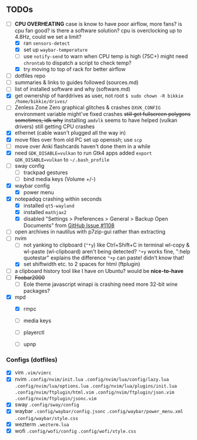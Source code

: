 ## TODOs
 - [ ] **CPU OVERHEATING**
       case is know to have poor airflow, more fans?
       is cpu fan good?
       is there a software solution?
	   cpu is overclocking up to 4.8Hz, could we set a limit?
   - [x] ran `sensors-detect`
   - [x] set up `waybar-temperature`
   - [ ] use `notify-send` to warn when CPU temp is high (75C+)
         might need `chrontab` to dispatch a script to check temp?
   - [x] try moving to top of rack for better airflow
 - [ ] dotfiles repo
 - [ ] summaries & links to guides followed (sources.md)
 - [ ] list of installed software and why (software.md)
 - [x] get ownership of harddrives as user, not root
       `$ sudo chown -R bikkie /home/bikkie/drives/`
 - [ ] Zenless Zone Zero graphical glitches & crashes
       `DXVK_CONFIG` environment variable might've fixed crashes
       ~~still get fullscreen polygons sometimes, idk why~~
       installing `amdvlk` seems to have helped (vulkan drivers)
       still getting CPU crashes
 - [x] ethernet (cable wasn't plugged all the way in)
 - [x] move files over from old PC
       set up openssh; use `scp`
 - [ ] move over Anki flashcards
       haven't done them in a while
 - [x] need `GDK_DISABLE=vulkan` to run Gtk4 apps
       added `export GDK_DISABLE=vulkan` to `~/.bash_profile`
 - [ ] sway config
   - [ ] trackpad gestures
   - [ ] bind media keys (Volume +/-)
 - [x] waybar config
   - [x] power menu
 - [x] notepadqq crashing within seconds
   - [x] installed `qt5-wayland`
   - [x] installed `mathjax2`
   - [x] disabled "Settings > Preferences > General > Backup Open Documents"
         from [GitHub Issue #1108](https://github.com/notepadqq/notepadqq/issues/1108)
 - [ ] open archives in nautilus with p7zip-gui rather than extracting
 - [ ] nvim
   - [ ] not yanking to clipboard (`"*y`) like Ctrl+Shift+C in terminal
     wl-copy & wl-paste (wl-clipboard) aren't being detected?
     `"+y` works fine, ":help quotestar" explains the difference
     `"+p` can paste! didn't know that!
   - [x] set shiftwidth etc. to 2 spaces for html (ftplugin)
 - [ ] a clipboard history tool like I have on Ubuntu? would be **nice-to-have**
 - [ ] ~~Foobar2000~~
   - [ ] Eole theme javascript winapi is crashing
         need more 32-bit wine packages?
 - [x] mpd
   - [x] rmpc
   - [ ] media keys
   - [ ] playerctl
   - [ ] upnp


### Configs (dotfiles)
 - [x] vim
       `.vim/vimrc`
 - [x] nvim
       `.config/nvim/init.lua`
       `.config/nvim/lua/config/lazy.lua`
       `.config/nvim/lua/options.lua`
       `.config/nvim/lua/plugins/init.lua`
       `.config/nvim/ftplugin/html.vim`
       `.config/nvim/ftplugin/json.vim`
       `.config/nvim/ftplugin/jsonc.vim`
 - [x] sway
       `.config/sway/config`
 - [x] waybar
       `.config/waybar/config.jsonc`
       `.config/waybar/power_menu.xml`
       `.config/waybar/style.css`
 - [x] wezterm
       `.wezterm.lua`
 - [x] wofi
       `.config/wofi/config`
       `.config/wofi/style.css`
